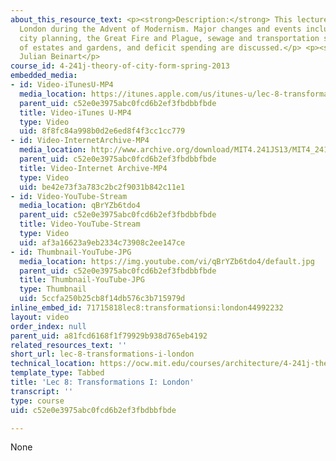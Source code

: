 ```yaml
---
about_this_resource_text: <p><strong>Description:</strong> This lecture focuses on
  London during the Advent of Modernism. Major changes and events including welfare,
  city planning, the Great Fire and Plague, sewage and transportation systems, creation
  of estates and gardens, and deficit spending are discussed.</p> <p><strong>Instructor:</strong>
  Julian Beinart</p>
course_id: 4-241j-theory-of-city-form-spring-2013
embedded_media:
- id: Video-iTunesU-MP4
  media_location: https://itunes.apple.com/us/itunes-u/lec-8-transformations-i-london/id726270813?i=169193001
  parent_uid: c52e0e3975abc0fcd6b2ef3fbdbbfbde
  title: Video-iTunes U-MP4
  type: Video
  uid: 8f8fc84a998b0d2e6ed8f4f3cc1cc779
- id: Video-InternetArchive-MP4
  media_location: http://www.archive.org/download/MIT4.241JS13/MIT4_241JS13_lec08_300k.mp4
  parent_uid: c52e0e3975abc0fcd6b2ef3fbdbbfbde
  title: Video-Internet Archive-MP4
  type: Video
  uid: be42e73f3a783c2bc2f9031b842c11e1
- id: Video-YouTube-Stream
  media_location: qBrYZb6tdo4
  parent_uid: c52e0e3975abc0fcd6b2ef3fbdbbfbde
  title: Video-YouTube-Stream
  type: Video
  uid: af3a16623a9eb2334c73908c2ee147ce
- id: Thumbnail-YouTube-JPG
  media_location: https://img.youtube.com/vi/qBrYZb6tdo4/default.jpg
  parent_uid: c52e0e3975abc0fcd6b2ef3fbdbbfbde
  title: Thumbnail-YouTube-JPG
  type: Thumbnail
  uid: 5ccfa250b25cb8f14db576c3b715979d
inline_embed_id: 71715818lec8:transformationsi:london44992232
layout: video
order_index: null
parent_uid: a81fcd6168f1f79929b938d765eb4192
related_resources_text: ''
short_url: lec-8-transformations-i-london
technical_location: https://ocw.mit.edu/courses/architecture/4-241j-theory-of-city-form-spring-2013/video-lectures/lec-8-transformations-i-london
template_type: Tabbed
title: 'Lec 8: Transformations I: London'
transcript: ''
type: course
uid: c52e0e3975abc0fcd6b2ef3fbdbbfbde

---
```

None